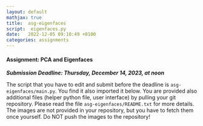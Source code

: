 ```yaml
---
layout: default
mathjax: true
title:  asg-eigenfaces
script:  eigenfaces.py
date:   2022-12-05 09:10:49 +0100
categories: assignments
---
```


#### Assignment: PCA and Eigenfaces 

**_Submission Deadline: Thursday, December 14, 2023, at noon_**


The script that you have to edit and submit before the deadline is
`asg-eigenfaces/main.py`. You find it also imported it below. 
You are provided also additional files (helper python file, user
interface) by pulling your git repository. Please read the file
`asg-eigenfaces/README.txt` for more details. The images are
not provided in your repository, but you have to fetch them once
yourself. Do NOT push the images to the repository!

<!--
```python
{% include_relative {{ page.script }} %}
```
-->

